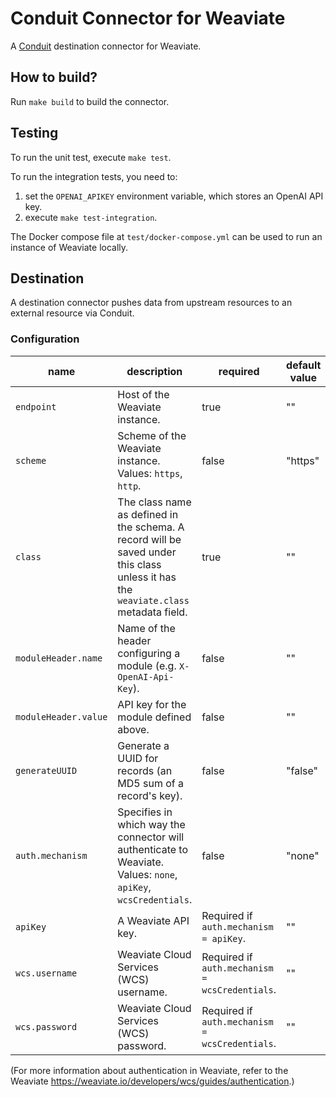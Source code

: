 # Conduit Connector for Weaviate
A [Conduit](https://conduit.io) destination connector for Weaviate.

## How to build?
Run `make build` to build the connector.

## Testing
To run the unit test, execute `make test`. 

To run the integration tests, you need to:
1. set the `OPENAI_APIKEY` environment variable, which stores an OpenAI API key.
2. execute `make test-integration`.

The Docker compose file at `test/docker-compose.yml` can be used to run an instance of Weaviate locally.

## Destination
A destination connector pushes data from upstream resources to an external resource via Conduit.

### Configuration

| name                 | description                                                                                                                         | required                                       | default value |
|----------------------|-------------------------------------------------------------------------------------------------------------------------------------|------------------------------------------------|---------------|
| `endpoint`           | Host of the Weaviate instance.                                                                                                      | true                                           | ""            |
| `scheme`             | Scheme of the Weaviate instance. Values: `https`, `http`.                                                                           | false                                          | "https"       |
| `class`              | The class name as defined in the schema. A record will be saved under this class unless it has the `weaviate.class` metadata field. | true                                           | ""            |
| `moduleHeader.name`  | Name of the header configuring a module (e.g. `X-OpenAI-Api-Key`).                                                                  | false                                          | ""            |
| `moduleHeader.value` | API key for the module defined above.                                                                                               | false                                          | ""            |
| `generateUUID`       | Generate a UUID for records (an MD5 sum of a record's key).                                                                         | false                                          | "false"       |
| `auth.mechanism`     | Specifies in which way the connector will authenticate to Weaviate. Values: `none`, `apiKey`, `wcsCredentials`.                     | false                                          | "none"        |
| `apiKey`             | A Weaviate API key.                                                                                                                 | Required if `auth.mechanism = apiKey`.         | ""            |
| `wcs.username`       | Weaviate Cloud Services (WCS) username.                                                                                             | Required if `auth.mechanism = wcsCredentials`. | ""            |
| `wcs.password`       | Weaviate Cloud Services (WCS) password.                                                                                             | Required if `auth.mechanism = wcsCredentials`. | ""            |

(For more information about authentication in Weaviate, refer to the Weaviate https://weaviate.io/developers/wcs/guides/authentication.)
